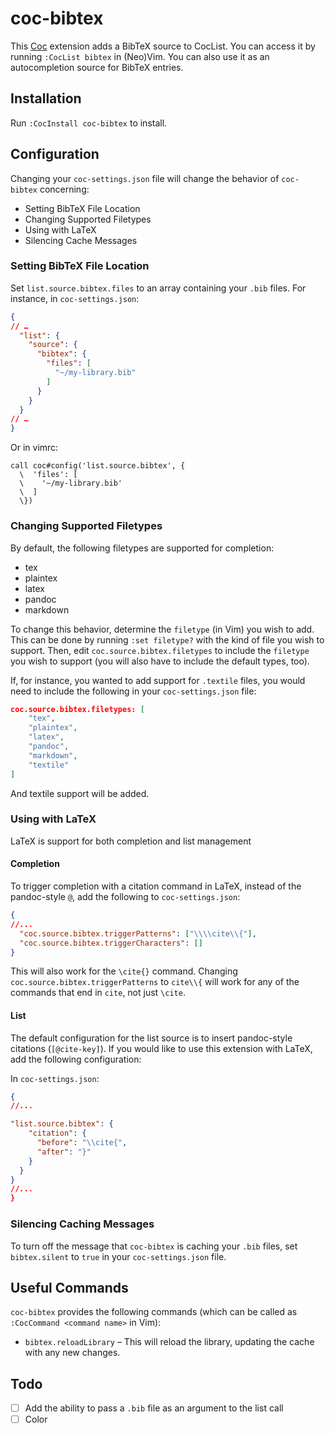 # coc-bibtex

This [Coc](https://github.com/neoclide/coc.nvim) extension adds a BibTeX source to CocList. You can access it by running `:CocList bibtex` in (Neo)Vim. You can also use it as an autocompletion source for BibTeX entries.

## Installation

Run `:CocInstall coc-bibtex` to install.

## Configuration

Changing your `coc-settings.json` file will change the behavior of `coc-bibtex` concerning:

* Setting BibTeX File Location
* Changing Supported Filetypes
* Using with LaTeX
* Silencing Cache Messages

### Setting BibTeX File Location

Set `list.source.bibtex.files` to an array containing your `.bib` files. For instance, in `coc-settings.json`:

~~~json
{
// …
  "list": {
    "source": {
      "bibtex": {
        "files": [
          "~/my-library.bib"
        ]
      }
    }
  }
// …
}
~~~

Or in vimrc:

~~~vim
call coc#config('list.source.bibtex', {
  \  'files': [
  \    '~/my-library.bib'
  \  ]
  \})
~~~

### Changing Supported Filetypes

By default, the following filetypes are supported for completion:

* tex
* plaintex
* latex
* pandoc
* markdown

To change this behavior, determine the `filetype` (in Vim) you wish to add. This can be done by running `:set filetype?` with the kind of file you wish to support. Then, edit `coc.source.bibtex.filetypes` to include the `filetype` you wish to support (you will also have to include the default types, too).

If, for instance, you wanted to add support for `.textile` files, you would need to include the following in your `coc-settings.json` file:

~~~json
coc.source.bibtex.filetypes: [
	"tex",
	"plaintex",
	"latex",
	"pandoc",
	"markdown",
	"textile"
]
~~~

And textile support will be added.

### Using with LaTeX

LaTeX is support for both completion and list management

#### Completion

To trigger completion with a citation command in LaTeX, instead of the pandoc-style `@`, add the following to `coc-settings.json`:

~~~json
{
//...
  "coc.source.bibtex.triggerPatterns": ["\\\\cite\\{"],
  "coc.source.bibtex.triggerCharacters": []
}
~~~

This will also work for the `\cite{}` command. Changing `coc.source.bibtex.triggerPatterns` to `cite\\{` will work for any of the commands that end in `cite`, not just `\cite`.

#### List

The default configuration for the list source is to insert pandoc-style citations (`[@cite-key]`). If you would like to use this extension with LaTeX, add the following configuration:

In `coc-settings.json`:

~~~json
{
//...

"list.source.bibtex": {
    "citation": {
      "before": "\\cite{",
      "after": "}"
    }
  }
}
//...
}
~~~

### Silencing Caching Messages

To turn off the message that `coc-bibtex` is caching your `.bib` files, set `bibtex.silent` to `true` in your `coc-settings.json` file.

## Useful Commands

`coc-bibtex` provides the following commands (which can be called as `:CocCommand <command name>` in Vim):

* `bibtex.reloadLibrary` – This will reload the library, updating the cache with any new changes.

## Todo

* [ ] Add the ability to pass a `.bib` file as an argument to the list call
* [ ] Color
